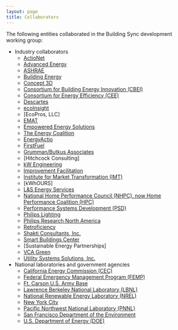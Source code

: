 ```yaml
---
layout: page
title: Collaborators
---
```


The following entities collaborated in the Building Sync development working group:

- Industry collaborators
    - [ActioNet](www.actionet.com) 
    - [Advanced Energy](http://www.advancedenergy.org/) 
    - [ASHRAE](www.ashrae.org)  
    - [Building Energy](http://www.buildingenergy.com/) 
    - [Concept 3D](http://www.concept3d.com/) 
    - [Consortium for Building Energy Innovation (CBEI)](http://cbei.psu.edu/) 
    - [Consortium for Energy Efficiency (CEE)](https://www.cee1.org/) 
    - [Descartes](http://www.descartesaudit.com/) 
    - [ecoInsight](http://www.ecoinsight.com/) 
    - [EcoPros, LLC] 
    - [EMAT](www.ematprogram.com)
    - [Empowered Energy Solutions](http://www.empoweredenergysolutions.com/) 
    - [The Energy Coalition](http://energycoalition.org/) 
    - [EnergyActio](www.energyactio.com) 
    - [FirstFuel](http://www.firstfuel.com/) 
    - [Grumman/Butkus Associates](http://grummanbutkus.com/) 
    - [Hitchcock Consulting]
    - [kW Engineering](https://www.kw-engineering.com/)  
    - [Improvement Facilitation](http://www.ifacilitation.com/) 
    - [Institute for Market Transformation (IMT)](www.imt.org) 
    - [kWhOURS]
    - [L&S Energy Services](http://ls-energy.com/) 
    - [National Home Performance Council (NHPC), now Home Performance Coalition (HPC)](http://www.homeperformance.org/) 
    - [Performance Systems Development (PSD)](http://psdconsulting.com/) 
    - [Philips Lighting](http://www.usa.lighting.philips.com/home) 
    - [Philips Research North America](www.research.philips.com) 
    - [Retroficiency](http://www.retroficiency.com/) 
    - [Shakti Consultants, Inc.](http://www.shakti-inc.com/) 
    - [Smart Buildings Center](http://www.smartbuildingscenter.org/) 
    - [Sustainable Energy Partnerships] 
    - [VCA Green](http://www.vca-green.com/) 
    - [Utility Systems Solutions, Inc.](http://www.us2inc.com/) 
- National laboratories and government agencies
    - [California Energy Commission (CEC)](http://www.energy.ca.gov/) 
    - [Federal Emergency Management Program (FEMP)](http://energy.gov/eere/femp/federal-energy-management-program) 
    - [Ft. Carson U.S. Army Base](http://www.carson.army.mil/) 
    - [Lawrence Berkeley National Laboratory (LBNL)](http://www.lbl.gov/) 
    - [National Renewable Energy Laboratory (NREL)](http://www.nrel.gov/) 
    - [New York City](http://www1.nyc.gov/) 
    - [Pacific Northwest National Laboratory (PNNL)](http://www.pnnl.gov/) 
    - [San Francisco Department of the Environment](http://sfenvironment.org/) 
    - [U.S. Department of Energy (DOE)](www.energy.gov)   


